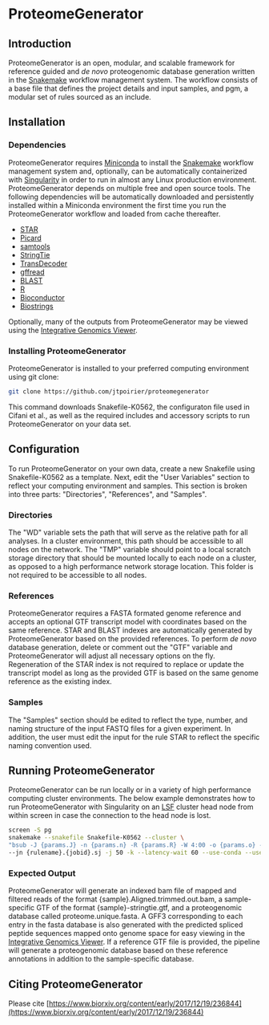 # ProteomeGenerator

## Introduction

ProteomeGenerator is an open, modular, and scalable framework for reference guided and *de novo* proteogenomic database generation written in the [Snakemake](https://snakemake.readthedocs.io/en/stable/) workflow management system. The workflow consists of a base file that defines the project details and input samples, and pgm, a modular set of rules sourced as an include.

## Installation

### Dependencies

ProteomeGenerator requires [Miniconda](https://conda.io/miniconda.html) to install the [Snakemake](https://snakemake.readthedocs.io/en/stable/) workflow management system and, optionally, can be automatically containerized with [Singularity](https://singularity.lbl.gov/) in order to run in almost any Linux production environment. ProteomeGenerator depends on multiple free and open source tools. The following dependencies will be automatically downloaded and persistently installed within a Miniconda environment the first time you run the ProteomeGenerator workflow and loaded from cache thereafter.

* [STAR](https://github.com/alexdobin/STAR)
* [Picard](http://broadinstitute.github.io/picard/)
* [samtools](http://samtools.sourceforge.net)
* [StringTie](https://ccb.jhu.edu/software/stringtie/)
* [TransDecoder](https://github.com/TransDecoder/TransDecoder/wiki)
* [gffread](https://github.com/gpertea/gffread)
* [BLAST](https://blast.ncbi.nlm.nih.gov/Blast.cgi)
* [R](https://www.r-project.org/)
* [Bioconductor](https://bioconductor.org/)
* [Biostrings](https://bioconductor.org/packages/release/bioc/html/Biostrings.html)

Optionally, many of the outputs from ProteomeGenerator may be viewed using the [Integrative Genomics Viewer](http://software.broadinstitute.org/software/igv/).

### Installing ProteomeGenerator

ProteomeGenerator is installed to your preferred computing environment using git clone:

```bash
git clone https://github.com/jtpoirier/proteomegenerator
```

This command downloads Snakefile-K0562, the configuraton file used in Cifani et al., as well as the required includes and accessory scripts to run ProteomeGenerator on your data set.

## Configuration

To run ProteomeGenerator on your own data, create a new Snakefile using Snakefile-K0562 as a template. Next, edit the "User Variables" section to reflect your computing environment and samples. This section is broken into three parts: "Directories", "References", and "Samples".

### Directories

The "WD" variable sets the path that will serve as the relative path for all analyses. In a cluster environment, this path should be accessible to all nodes on the network. The "TMP" variable should point to a local scratch storage directory that should be mounted locally to each node on a cluster, as opposed to a high performance network storage location. This folder is not required to be accessible to all nodes.

### References

ProteomeGenerator requires a FASTA formated genome reference and accepts an optional GTF transcript model with coordinates based on the same reference. STAR and BLAST indexes are automatically generated by ProteomeGenerator based on the provided references. To perform *de novo* database generation, delete or comment out the "GTF" variable and ProteomeGenerator will adjust all necessary options on the fly. Regeneration of the STAR index is not required to replace or update the transcript model as long as the provided GTF is based on the same genome reference as the existing index.

### Samples

The "Samples" section should be edited to reflect the type, number, and naming structure of the input FASTQ files for a given experiment. In addition, the user must edit the input for the rule STAR to reflect the specific naming convention used.

## Running ProteomeGenerator

ProteomeGenerator can be run locally or in a variety of high performance computing cluster environments. The below example demonstrates how to run ProteomeGenerator with Singularity on an [LSF](https://www.ibm.com/support/knowledgecenter/en/SSETD4/product_welcome_platform_lsf.html) cluster head node from within screen in case the connection to the head node is lost.

```bash
screen -S pg
snakemake --snakefile Snakefile-K0562 --cluster \
"bsub -J {params.J} -n {params.n} -R {params.R} -W 4:00 -o {params.o} -eo {params.eo}" \
--jn {rulename}.{jobid}.sj -j 50 -k --latency-wait 60 --use-conda --use-singularity --singularity-args "--bind /data:/data" --ri
```

### Expected Output

ProteomeGenerator will generate an indexed bam file of mapped and filtered reads of the format {sample}.Aligned.trimmed.out.bam, a sample-specific GTF of the format {sample}-stringtie.gtf, and a proteogenomic database called proteome.unique.fasta. A GFF3 corresponding to each entry in the fasta database is also generated with the predicted spliced peptide sequences mapped onto genome space for easy viewing in the [Integrative Genomics Viewer](http://software.broadinstitute.org/software/igv/). If a reference GTF file is provided, the pipeline will generate a proteogenomic database based on these reference annotations in addition to the sample-specific database.

## Citing ProteomeGenerator

Please cite [https://www.biorxiv.org/content/early/2017/12/19/236844](https://www.biorxiv.org/content/early/2017/12/19/236844)